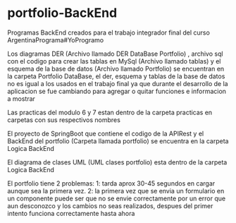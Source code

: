 # portfolio-BackEnd
Programas BackEnd creados para el trabajo integrador final del curso ArgentinaPrograma#YoProgramo

Los diagramas DER (Archivo llamado DER DataBase Portfolio) , archivo sql con el codigo para crear las tablas en MySql (Archivo llamado tablas) y el esquema de la base de datos (Archivo llamado Portfolio) se encuentran en la carpeta Portfolio DataBase, el der, esquema y tablas de la base de datos no es igual a los usados en el trabajo final ya que durante el desarrollo de la aplicacion se fue cambiando para agregar o quitar funciones e informacion a mostrar

Las practicas del modulo 6 y 7 estan dentro de la carpeta practicas en carpetas con sus respectivos nombres

El proyecto de SpringBoot que contiene el codigo de la APIRest y el BackEnd del portfolio (Carpeta llamada portfolio) se encuentra en la carpeta Logica BackEnd

El diagrama de clases UML (UML clases portfolio) esta dentro de la carpeta Logica BackEnd 

El portfolio tiene 2 problemas:
  1: tarda aprox 30-45 segundos en cargar aunque sea la primera vez.
  2: la primera vez que se envia un formulario en un componente puede ser que no se envie correctamente por un error que aun desconozco y los cambios no seas realizados, despues del primer intento funciona correctamente hasta ahora

